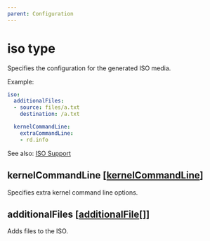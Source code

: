 ```yaml
---
parent: Configuration
---
```


# iso type

Specifies the configuration for the generated ISO media.

Example:

```yaml
iso:
  additionalFiles:
  - source: files/a.txt
    destination: /a.txt

  kernelCommandLine:
    extraCommandLine:
    - rd.info
```

See also: [ISO Support](../../concepts/iso.md)

## kernelCommandLine [[kernelCommandLine](./kernelcommandline.md)]

Specifies extra kernel command line options.

## additionalFiles [[additionalFile](./additionalfile.md)[]]

Adds files to the ISO.
